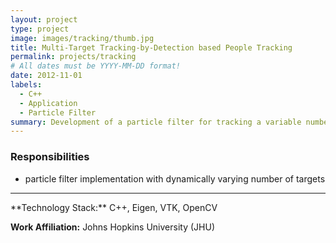 ```yaml
---
layout: project
type: project
image: images/tracking/thumb.jpg
title: Multi-Target Tracking-by-Detection based People Tracking
permalink: projects/tracking
# All dates must be YYYY-MM-DD format!
date: 2012-11-01
labels:
  - C++
  - Application
  - Particle Filter
summary: Development of a particle filter for tracking a variable number of people using an RGB-D camera.
---
```


<div class="ui embed" data-source="youtube" data-id="kcs9fXoiaF0" ></div>

### Responsibilities
- particle filter implementation with dynamically varying number of targets

<hr>
**Technology Stack:** C++, Eigen, VTK, OpenCV

**Work Affiliation:** Johns Hopkins University (JHU)
